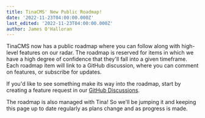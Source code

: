 ```yaml
---
title: TinaCMS' New Public Roadmap!
date: '2022-11-23T04:00:00.000Z'
last_edited: '2022-11-23T04:00:00.000Z'
author: James O'Halloran
---
```


TinaCMS now has a public roadmap where you can follow along with high-level features on our radar. The roadmap is reserved for items in which we have a high degree of confidence that they'll fall into a given timeframe. Each roadmap item will link to a GitHub discussion, where you can comment on features, or subscribe for updates.

If you'd like to see something make its way into the roadmap, start by creating a feature request in our [GitHub Discussions](https://github.com/tinacms/tinacms/discussions "GitHub Discussions").

The roadmap is also managed with Tina! So we'll be jumping it and keeping this page up to date regularly as plans change and as progress is made.&#x20;
